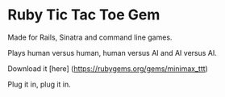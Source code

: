 Ruby Tic Tac Toe Gem 
===========

Made for Rails, Sinatra and command line games.

Plays human versus human, human versus AI and AI versus AI.

Download it [here] (https://rubygems.org/gems/minimax_ttt)

Plug it in, plug it in.
